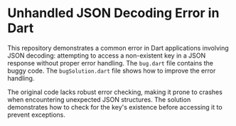 # Unhandled JSON Decoding Error in Dart

This repository demonstrates a common error in Dart applications involving JSON decoding: attempting to access a non-existent key in a JSON response without proper error handling.  The `bug.dart` file contains the buggy code. The `bugSolution.dart` file shows how to improve the error handling.

The original code lacks robust error checking, making it prone to crashes when encountering unexpected JSON structures. The solution demonstrates how to check for the key's existence before accessing it to prevent exceptions.